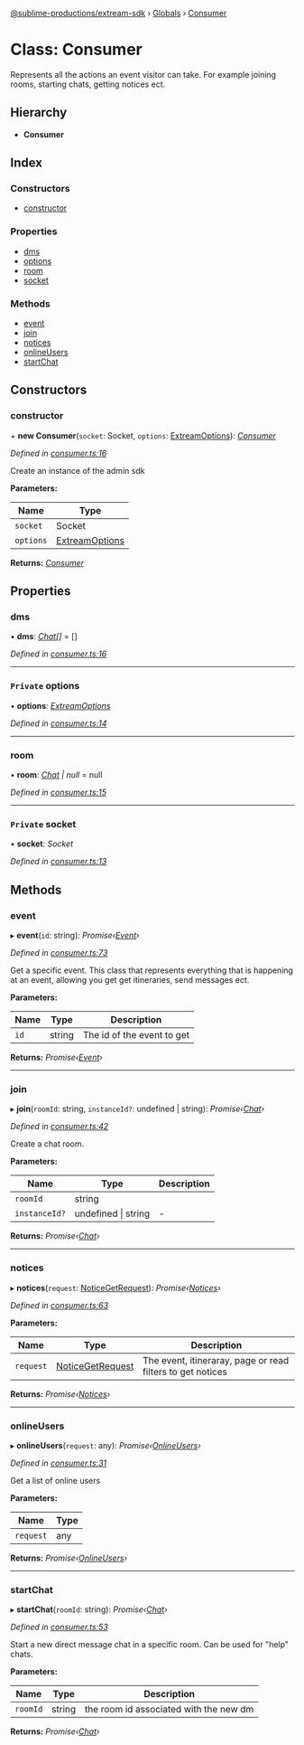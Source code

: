 [@sublime-productions/extream-sdk](../README.md) › [Globals](../globals.md) › [Consumer](consumer.md)

# Class: Consumer

Represents all the actions an event visitor can take. For example joining rooms, starting chats, getting notices ect.

## Hierarchy

* **Consumer**

## Index

### Constructors

* [constructor](consumer.md#constructor)

### Properties

* [dms](consumer.md#dms)
* [options](consumer.md#private-options)
* [room](consumer.md#room)
* [socket](consumer.md#private-socket)

### Methods

* [event](consumer.md#event)
* [join](consumer.md#join)
* [notices](consumer.md#notices)
* [onlineUsers](consumer.md#onlineusers)
* [startChat](consumer.md#startchat)

## Constructors

###  constructor

\+ **new Consumer**(`socket`: Socket, `options`: [ExtreamOptions](../interfaces/extreamoptions.md)): *[Consumer](consumer.md)*

*Defined in [consumer.ts:16](https://github.com/Extream-SaaS/ex-sdk/blob/775f75c/src/consumer.ts#L16)*

Create an instance of the admin sdk

**Parameters:**

Name | Type |
------ | ------ |
`socket` | Socket |
`options` | [ExtreamOptions](../interfaces/extreamoptions.md) |

**Returns:** *[Consumer](consumer.md)*

## Properties

###  dms

• **dms**: *[Chat](chat.md)[]* = []

*Defined in [consumer.ts:16](https://github.com/Extream-SaaS/ex-sdk/blob/775f75c/src/consumer.ts#L16)*

___

### `Private` options

• **options**: *[ExtreamOptions](../interfaces/extreamoptions.md)*

*Defined in [consumer.ts:14](https://github.com/Extream-SaaS/ex-sdk/blob/775f75c/src/consumer.ts#L14)*

___

###  room

• **room**: *[Chat](chat.md) | null* = null

*Defined in [consumer.ts:15](https://github.com/Extream-SaaS/ex-sdk/blob/775f75c/src/consumer.ts#L15)*

___

### `Private` socket

• **socket**: *Socket*

*Defined in [consumer.ts:13](https://github.com/Extream-SaaS/ex-sdk/blob/775f75c/src/consumer.ts#L13)*

## Methods

###  event

▸ **event**(`id`: string): *Promise‹[Event](event.md)›*

*Defined in [consumer.ts:73](https://github.com/Extream-SaaS/ex-sdk/blob/775f75c/src/consumer.ts#L73)*

Get a specific event. This class that represents everything that is happening at an event, allowing you get get itineraries, send messages ect.

**Parameters:**

Name | Type | Description |
------ | ------ | ------ |
`id` | string | The id of the event to get  |

**Returns:** *Promise‹[Event](event.md)›*

___

###  join

▸ **join**(`roomId`: string, `instanceId?`: undefined | string): *Promise‹[Chat](chat.md)›*

*Defined in [consumer.ts:42](https://github.com/Extream-SaaS/ex-sdk/blob/775f75c/src/consumer.ts#L42)*

Create a chat room.

**Parameters:**

Name | Type | Description |
------ | ------ | ------ |
`roomId` | string |   |
`instanceId?` | undefined &#124; string | - |

**Returns:** *Promise‹[Chat](chat.md)›*

___

###  notices

▸ **notices**(`request`: [NoticeGetRequest](../interfaces/noticegetrequest.md)): *Promise‹[Notices](notices.md)›*

*Defined in [consumer.ts:63](https://github.com/Extream-SaaS/ex-sdk/blob/775f75c/src/consumer.ts#L63)*

**Parameters:**

Name | Type | Description |
------ | ------ | ------ |
`request` | [NoticeGetRequest](../interfaces/noticegetrequest.md) | The event, itineraray, page or read filters to get notices  |

**Returns:** *Promise‹[Notices](notices.md)›*

___

###  onlineUsers

▸ **onlineUsers**(`request`: any): *Promise‹[OnlineUsers](onlineusers.md)›*

*Defined in [consumer.ts:31](https://github.com/Extream-SaaS/ex-sdk/blob/775f75c/src/consumer.ts#L31)*

Get a list of online users

**Parameters:**

Name | Type |
------ | ------ |
`request` | any |

**Returns:** *Promise‹[OnlineUsers](onlineusers.md)›*

___

###  startChat

▸ **startChat**(`roomId`: string): *Promise‹[Chat](chat.md)›*

*Defined in [consumer.ts:53](https://github.com/Extream-SaaS/ex-sdk/blob/775f75c/src/consumer.ts#L53)*

Start a new direct message chat in a specific room. Can be used for "help" chats.

**Parameters:**

Name | Type | Description |
------ | ------ | ------ |
`roomId` | string | the room id associated with the new dm  |

**Returns:** *Promise‹[Chat](chat.md)›*
